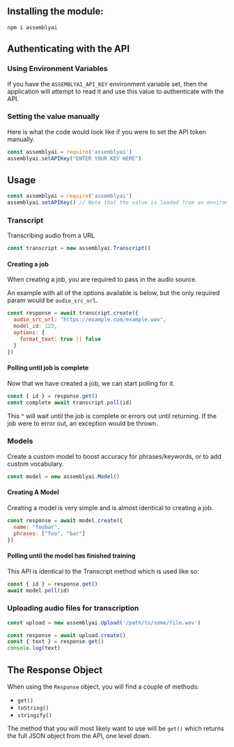 ## Installing the module:

  `npm i assemblyai`

## Authenticating with the API

### Using Environment Variables

If you have the `ASSEMBLYAI_API_KEY` environment variable set, then the application
will attempt to read it and use this value to authenticate with the API.

### Setting the value manually

Here is what the code would look like if you were to set the API token manually.

```javascript
const assemblyai = require('assemblyai')
assemblyai.setAPIKey("ENTER YOUR KEY HERE")
```

## Usage

```javascript
const assemblyai = require('assemblyai')
assemblyai.setAPIKey() // Note that the value is loaded from an environment variable.
```

### Transcript

Transcribing audio from a URL

```javascript
const transcript = new assemblyai.Transcript()
```

#### Creating a job

When creating a job, you are required to pass in the audio source.

An example with all of the options available is below, but the only required param would be `audio_src_url`.

```javascript
const response = await transcript.create({
  audio_src_url: "https://example.com/example.wav",
  model_id: 123,
  options: {
    format_text: true || false
  }
})
```
    
#### Polling until job is complete

Now that we have created a job, we can start polling for it.

```javascript
const { id } = response.get()
const complete await transcript.poll(id)
```

This ^ will wait until the job is complete or errors out until returning.
If the job were to error out, an exception would be thrown.

### Models

Create a custom model to boost accuracy for phrases/keywords, or to add custom vocabulary.

```javascript
const model = new assemblyai.Model()
```
  
#### Creating A Model

Creating a model is very simple and is almost identical to creating a job.
  
```javascript
const response = await model.create({
  name: "foobar",
  phrases: ["foo", "bar"]
})
```
  
#### Polling until the model has finished training

This API is identical to the Transcript method which is used like so:

```javascript
const { id } = response.get()
await model.poll(id)
```

### Uploading audio files for transcription

```javascript
const upload = new assemblyai.Upload('/path/to/some/file.wav')
```

```javascript
const response = await upload.create()
const { text } = response.get()
console.log(text)
```
    
## The Response Object

When using the `Response` object, you will find a couple of methods:

- `get()`
- `toString()`
- `stringify()`

The method that you will most likely want to use will be `get()` which returns the full JSON object from the API, one level down.